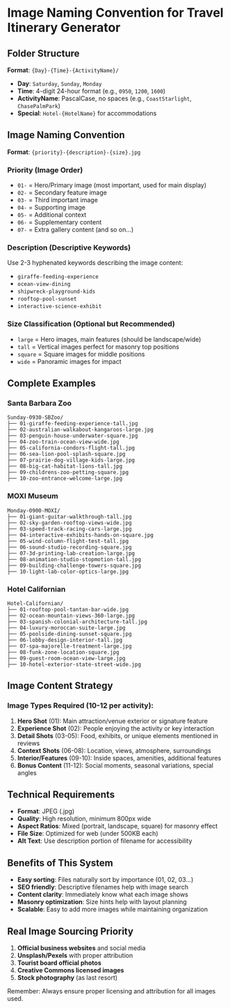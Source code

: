 # Image Naming Convention for Travel Itinerary Generator

## Folder Structure
**Format**: `{Day}-{Time}-{ActivityName}/`
- **Day**: `Saturday`, `Sunday`, `Monday` 
- **Time**: 4-digit 24-hour format (e.g., `0950`, `1200`, `1600`)
- **ActivityName**: PascalCase, no spaces (e.g., `CoastStarlight`, `ChasePalmPark`)
- **Special**: `Hotel-{HotelName}` for accommodations

## Image Naming Convention
**Format**: `{priority}-{description}-{size}.jpg`

### Priority (Image Order)
- `01-` = Hero/Primary image (most important, used for main display)
- `02-` = Secondary feature image 
- `03-` = Third important image
- `04-` = Supporting image
- `05-` = Additional context
- `06-` = Supplementary content
- `07-` = Extra gallery content (and so on...)

### Description (Descriptive Keywords)
Use 2-3 hyphenated keywords describing the image content:
- `giraffe-feeding-experience`
- `ocean-view-dining`
- `shipwreck-playground-kids`
- `rooftop-pool-sunset`
- `interactive-science-exhibit`

### Size Classification (Optional but Recommended)
- `large` = Hero images, main features (should be landscape/wide)
- `tall` = Vertical images perfect for masonry top positions
- `square` = Square images for middle positions
- `wide` = Panoramic images for impact

## Complete Examples

### Santa Barbara Zoo
```
Sunday-0930-SBZoo/
├── 01-giraffe-feeding-experience-tall.jpg
├── 02-australian-walkabout-kangaroos-large.jpg  
├── 03-penguin-house-underwater-square.jpg
├── 04-zoo-train-ocean-view-wide.jpg
├── 05-california-condors-flight-tall.jpg
├── 06-sea-lion-pool-splash-square.jpg
├── 07-prairie-dog-village-kids-large.jpg
├── 08-big-cat-habitat-lions-tall.jpg
├── 09-childrens-zoo-petting-square.jpg
├── 10-zoo-entrance-welcome-large.jpg
```

### MOXI Museum
```
Monday-0900-MOXI/
├── 01-giant-guitar-walkthrough-tall.jpg
├── 02-sky-garden-rooftop-views-wide.jpg
├── 03-speed-track-racing-cars-large.jpg
├── 04-interactive-exhibits-hands-on-square.jpg
├── 05-wind-column-flight-test-tall.jpg
├── 06-sound-studio-recording-square.jpg
├── 07-3d-printing-lab-creation-large.jpg
├── 08-animation-studio-stopmotion-tall.jpg
├── 09-building-challenge-towers-square.jpg
├── 10-light-lab-color-optics-large.jpg
```

### Hotel Californian
```
Hotel-Californian/
├── 01-rooftop-pool-tantan-bar-wide.jpg
├── 02-ocean-mountain-views-360-large.jpg
├── 03-spanish-colonial-architecture-tall.jpg
├── 04-luxury-moroccan-suite-large.jpg
├── 05-poolside-dining-sunset-square.jpg
├── 06-lobby-design-interior-tall.jpg
├── 07-spa-majorelle-treatment-large.jpg
├── 08-funk-zone-location-square.jpg
├── 09-guest-room-ocean-view-large.jpg
├── 10-hotel-exterior-state-street-wide.jpg
```

## Image Content Strategy

### Image Types Required (10-12 per activity):
1. **Hero Shot** (01): Main attraction/venue exterior or signature feature
2. **Experience Shot** (02): People enjoying the activity or key interaction  
3. **Detail Shots** (03-05): Food, exhibits, or unique elements mentioned in reviews
4. **Context Shots** (06-08): Location, views, atmosphere, surroundings
5. **Interior/Features** (09-10): Inside spaces, amenities, additional features
6. **Bonus Content** (11-12): Social moments, seasonal variations, special angles

## Technical Requirements
- **Format**: JPEG (.jpg)
- **Quality**: High resolution, minimum 800px wide
- **Aspect Ratios**: Mixed (portrait, landscape, square) for masonry effect
- **File Size**: Optimized for web (under 500KB each)
- **Alt Text**: Use description portion of filename for accessibility

## Benefits of This System
- **Easy sorting**: Files naturally sort by importance (01, 02, 03...)
- **SEO friendly**: Descriptive filenames help with image search
- **Content clarity**: Immediately know what each image shows
- **Masonry optimization**: Size hints help with layout planning
- **Scalable**: Easy to add more images while maintaining organization

## Real Image Sourcing Priority
1. **Official business websites** and social media
2. **Unsplash/Pexels** with proper attribution
3. **Tourist board official photos**
4. **Creative Commons licensed images**
5. **Stock photography** (as last resort)

Remember: Always ensure proper licensing and attribution for all images used.